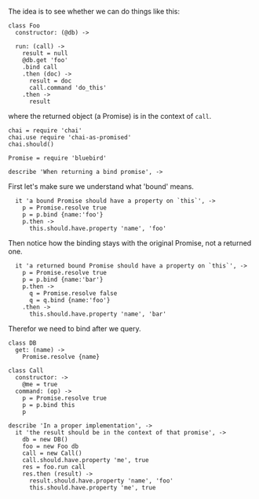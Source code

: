 The idea is to see whether we can do things like this:

    class Foo
      constructor: (@db) ->

      run: (call) ->
        result = null
        @db.get 'foo'
        .bind call
        .then (doc) ->
          result = doc
          call.command 'do_this'
        .then ->
          result

where the returned object (a Promise) is in the context of `call`.

    chai = require 'chai'
    chai.use require 'chai-as-promised'
    chai.should()

    Promise = require 'bluebird'

    describe 'When returning a bind promise', ->

First let's make sure we understand what 'bound' means.

      it 'a bound Promise should have a property on `this`', ->
        p = Promise.resolve true
        p = p.bind {name:'foo'}
        p.then ->
          this.should.have.property 'name', 'foo'

Then notice how the binding stays with the original Promise, not a returned one.

      it 'a returned bound Promise should have a property on `this`', ->
        p = Promise.resolve true
        p = p.bind {name:'bar'}
        p.then ->
          q = Promise.resolve false
          q = q.bind {name:'foo'}
        .then ->
          this.should.have.property 'name', 'bar'

Therefor we need to bind after we query.

    class DB
      get: (name) ->
        Promise.resolve {name}

    class Call
      constructor: ->
        @me = true
      command: (op) ->
        p = Promise.resolve true
        p = p.bind this
        p

    describe 'In a proper implementation', ->
      it 'the result should be in the context of that promise', ->
        db = new DB()
        foo = new Foo db
        call = new Call()
        call.should.have.property 'me', true
        res = foo.run call
        res.then (result) ->
          result.should.have.property 'name', 'foo'
          this.should.have.property 'me', true

